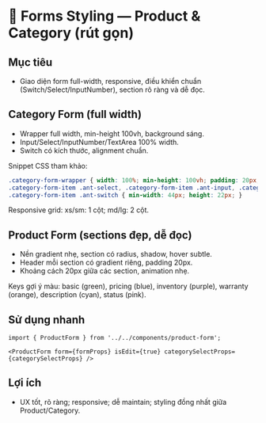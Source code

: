 # 🧩 Forms Styling — Product & Category (rút gọn)

## Mục tiêu
- Giao diện form full-width, responsive, điều khiển chuẩn (Switch/Select/InputNumber), section rõ ràng và dễ đọc.

## Category Form (full width)
- Wrapper full width, min-height 100vh, background sáng.
- Input/Select/InputNumber/TextArea 100% width.
- Switch có kích thước, alignment chuẩn.

Snippet CSS tham khảo:
```css
.category-form-wrapper { width: 100%; min-height: 100vh; padding: 20px; background: #f5f5f5; }
.category-form-item .ant-select, .category-form-item .ant-input, .category-form-item .ant-input-number, .category-form-item .ant-textarea { width: 100% !important; }
.category-form-item .ant-switch { min-width: 44px; height: 22px; }
```

Responsive grid: xs/sm: 1 cột; md/lg: 2 cột.

## Product Form (sections đẹp, dễ đọc)
- Nền gradient nhẹ, section có radius, shadow, hover subtle.
- Header mỗi section có gradient riêng, padding 20px.
- Khoảng cách 20px giữa các section, animation nhẹ.

Keys gợi ý màu: basic (green), pricing (blue), inventory (purple), warranty (orange), description (cyan), status (pink).

## Sử dụng nhanh
```tsx
import { ProductForm } from '../../components/product-form';

<ProductForm form={formProps} isEdit={true} categorySelectProps={categorySelectProps} />
```

## Lợi ích
- UX tốt, rõ ràng; responsive; dễ maintain; styling đồng nhất giữa Product/Category.






